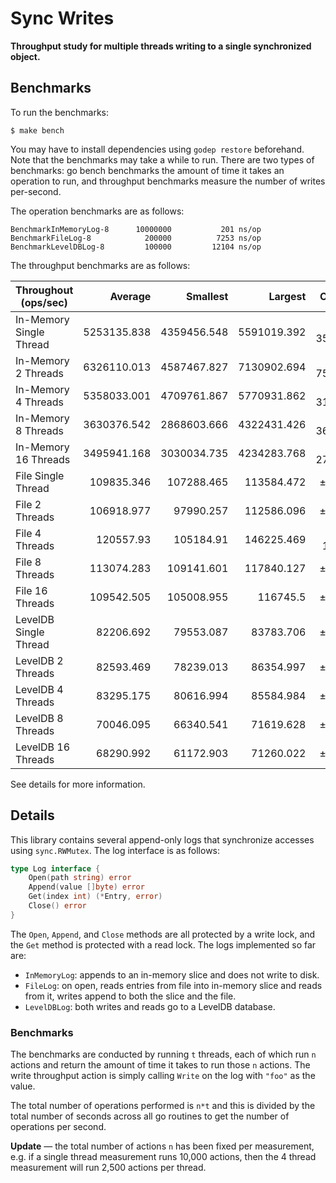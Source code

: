 # Sync Writes

**Throughput study for multiple threads writing to a single synchronized object.**

## Benchmarks

To run the benchmarks:

```
$ make bench
```

You may have to install dependencies using `godep restore` beforehand. Note that the benchmarks may take a while to run. There are two types of benchmarks: go bench benchmarks the amount of time it takes an operation to run, and throughput benchmarks measure the number of writes per-second.

The operation benchmarks are as follows:

```
BenchmarkInMemoryLog-8   	10000000	       201 ns/op
BenchmarkFileLog-8       	  200000	      7253 ns/op
BenchmarkLevelDBLog-8    	  100000	     12104 ns/op
```

The throughput benchmarks are as follows:

| Throughout (ops/sec)    |     Average |    Smallest |     Largest |   Confidence |
|-------------------------|------------:|------------:|------------:|-------------:|
| In-Memory Single Thread | 5253135.838 | 4359456.548 | 5591019.392 | ± 353865.702 |
| In-Memory 2 Threads     | 6326110.013 | 4587467.827 | 7130902.694 | ± 750315.325 |
| In-Memory 4 Threads     | 5358033.001 | 4709761.867 | 5770931.862 | ± 313802.803 |
| In-Memory 8 Threads     | 3630376.542 | 2868603.666 | 4322431.426 | ± 362744.642 |
| In-Memory 16 Threads    | 3495941.168 | 3030034.735 | 4234283.768 | ± 270080.857 |
| File Single Thread      |  109835.346 |  107288.465 |  113584.472 |   ± 1841.514 |
| File 2 Threads          |  106918.977 |   97990.257 |  112586.096 |   ± 3771.965 |
| File 4 Threads          |   120557.93 |   105184.91 |  146225.469 |  ± 13477.076 |
| File 8 Threads          |  113074.283 |  109141.601 |  117840.127 |   ± 2544.440 |
| File 16 Threads         |  109542.505 |  105008.955 |    116745.5 |   ± 2983.509 |
| LevelDB Single Thread   |   82206.692 |   79553.087 |   83783.706 |   ± 1096.305 |
| LevelDB 2 Threads       |   82593.469 |   78239.013 |   86354.997 |   ± 1866.427 |
| LevelDB 4 Threads       |   83295.175 |   80616.994 |   85584.984 |   ± 1459.148 |
| LevelDB 8 Threads       |   70046.095 |   66340.541 |   71619.628 |   ± 1236.291 |
| LevelDB 16 Threads      |   68290.992 |   61172.903 |   71260.022 |   ± 2363.267 |

See details for more information.

## Details

This library contains several append-only logs that synchronize accesses using `sync.RWMutex`. The log interface is as follows:

```go
type Log interface {
	Open(path string) error
	Append(value []byte) error
	Get(index int) (*Entry, error)
	Close() error
}
```

The `Open`, `Append`, and `Close` methods are all protected by a write lock, and the `Get` method is protected with a read lock. The logs implemented so far are:

- `InMemoryLog`: appends to an in-memory slice and does not write to disk.
- `FileLog`: on open, reads entries from file into in-memory slice and reads from it, writes append to both the slice and the file.
- `LevelDBLog`: both writes and reads go to a LevelDB database.

### Benchmarks

The benchmarks are conducted by running `t` threads, each of which run `n` actions and return the amount of time it takes to run those `n` actions. The write throughput action is simply calling `Write` on the log with `"foo"` as the value.

The total number of operations performed is `n*t` and this is divided by the total number of seconds across all go routines to get the number of operations per second.

**Update** &mdash; the total number of actions `n` has been fixed per measurement, e.g. if a single thread measurement runs 10,000 actions, then the 4 thread measurement will run 2,500 actions per thread.
